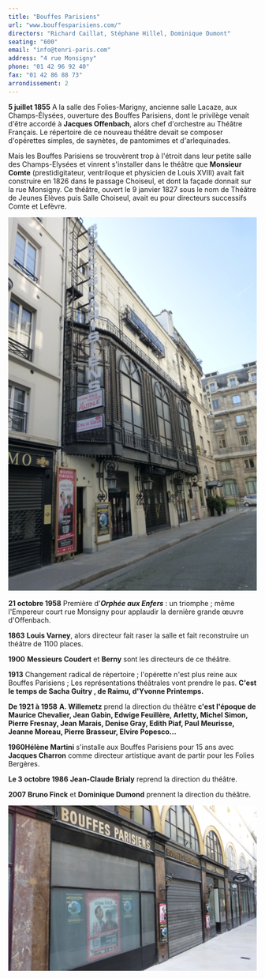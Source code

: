```yaml
---
title: "Bouffes Parisiens"
url: "www.bouffesparisiens.com/"
directors: "Richard Caillat, Stéphane Hillel, Dominique Dumont"
seating: "600"
email: "info@tenri-paris.com"
address: "4 rue Monsigny"
phone: "01 42 96 92 40"
fax: "01 42 86 88 73"
arrondissement: 2
---
```


**5 juillet 1855** A la salle des Folies-Marigny, ancienne salle Lacaze, aux Champs-Élysées, ouverture des Bouffes Parisiens, dont le privilège venait d'être accordé à **Jacques Offenbach**, alors chef d'orchestre au Théâtre Français. Le répertoire de ce nouveau théâtre devait se composer d'opérettes simples, de saynètes, de pantomimes et d'arlequinades.

Mais les Bouffes Parisiens se trouvèrent trop à l'étroit dans leur petite salle des Champs-Elysées et vinrent s'installer dans le théâtre que **Monsieur Comte** (prestidigitateur, ventriloque et physicien de Louis XVIII) avait fait construire en 1826 dans le passage Choiseul, et dont la façade donnait sur la rue Monsigny. Ce théâtre, ouvert le 9 janvier 1827 sous le nom de Théâtre de Jeunes Elèves puis Salle Choiseul, avait eu pour directeurs successifs Comte et Lefèvre.

![Bouffes Parisiens 1](../images/2eme/bouffes-parisiens/bouffes-parisiens-1.png)

**21 octobre 1958** Première d'***Orphée aux Enfers*** : un triomphe ; même l'Empereur court rue Monsigny pour applaudir la dernière grande œuvre d'Offenbach.

**1863**  **Louis Varney**, alors directeur fait raser la salle et fait reconstruire un théâtre de 1100 places.

**1900**  **Messieurs Coudert** et **Berny** sont les directeurs de ce théâtre.

**1913** Changement radical de répertoire ; l'opérette n'est plus reine aux Bouffes Parisiens ; Les représentations théâtrales vont prendre le pas. **C'est le temps de Sacha Guitry , de Raimu, d'Yvonne Printemps.**

**De 1921 à 1958**  **A. Willemetz** prend la direction du théâtre **c'est l'époque de Maurice Chevalier, Jean Gabin, Edwige Feuillère, Arletty, Michel Simon, Pierre Fresnay, Jean Marais, Denise Gray, Edith Piaf, Paul Meurisse, Jeanne Moreau, Pierre Brasseur, Elvire Popesco...**

**1960Hélène Martini** s'installe aux Bouffes Parisiens pour 15 ans avec **Jacques Charron** comme directeur artistique avant de partir pour les Folies Bergères.

**Le 3 octobre 1986**  **Jean-Claude Brialy** reprend la direction du théâtre.

**2007**  **Bruno Finck** et **Dominique Dumond** prennent la direction du théâtre.

![Bouffes Parisiens 1](../images/2eme/bouffes-parisiens/bouffes-parisiens-2.png)